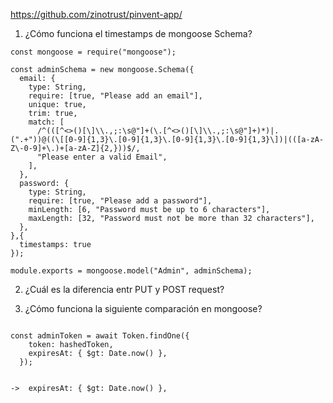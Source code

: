 https://github.com/zinotrust/pinvent-app/

1. ¿Cómo funciona el timestamps de mongoose Schema?

```
const mongoose = require("mongoose");

const adminSchema = new mongoose.Schema({
  email: {
    type: String,
    require: [true, "Please add an email"],
    unique: true,
    trim: true,
    match: [
      /^(([^<>()[\]\\.,;:\s@"]+(\.[^<>()[\]\\.,;:\s@"]+)*)|.(".+"))@((\[[0-9]{1,3}\.[0-9]{1,3}\.[0-9]{1,3}\.[0-9]{1,3}\])|(([a-zA-Z\-0-9]+\.)+[a-zA-Z]{2,}))$/,
      "Please enter a valid Email",
    ],
  },
  password: {
    type: String,
    require: [true, "Please add a password"],
    minLength: [6, "Password must be up to 6 characters"],
    maxLength: [32, "Password must not be more than 32 characters"],
  },
},{
  timestamps: true
});

module.exports = mongoose.model("Admin", adminSchema);

```

2. ¿Cuál es la diferencia entr PUT y POST request?

3. ¿Cómo funciona la siguiente comparación en mongoose?

```

const adminToken = await Token.findOne({
    token: hashedToken,
    expiresAt: { $gt: Date.now() },
  });


->  expiresAt: { $gt: Date.now() },

```
